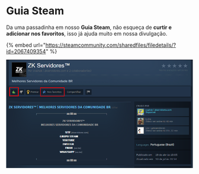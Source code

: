 # Guia Steam

Da uma passadinha em nosso **Guia Steam**, não esqueça de **curtir e adicionar nos favoritos**, isso já ajuda muito em nossa divulgação.

{% embed url="https://steamcommunity.com/sharedfiles/filedetails/?id=2067409354" %}

![](../.gitbook/assets/image%20%282%29.png)

